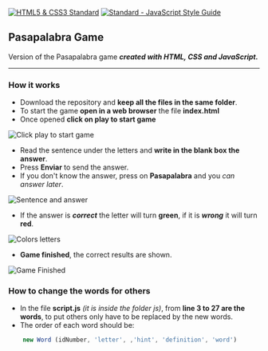 [![HTML5 & CSS3 Standard](https://www.w3.org/html/logo/badge/html5-badge-h-css3-semantics.png)](http://www.w3.org/)  [![Standard - JavaScript Style Guide](https://img.shields.io/badge/code%20style-standard-brightgreen.svg)](http://standardjs.com/)

## Pasapalabra Game
Version of the Pasapalabra game **_created with HTML, CSS and JavaScript._**

---

### How it works
- Download the repository and **keep all the files in the same folder**.
- To start the game **open in a web browser** the file **index.html**
- Once opened **click on play to start game**

![Click play to start game]()

- Read the sentence under the letters and **write in the blank box the answer**.
- Press **Enviar** to send the answer.
- If you don't know the answer, press on **Pasapalabra** and you _can answer later_.

![Sentence and answer]()

- If the answer is **_correct_** the letter will turn **green**, if it is **_wrong_** it will turn **red**.

![Colors letters]()

- **Game finished**, the correct results are shown.

![Game Finished]()

### How to change the words for others
- In the file **script.js** _(it is inside the folder js)_, from **line 3 to 27 are the words**, to put others only have to be replaced by the new words.
- The order of each word should be:
```javascript
    new Word (idNumber, 'letter', ,'hint', 'definition', 'word')
```
